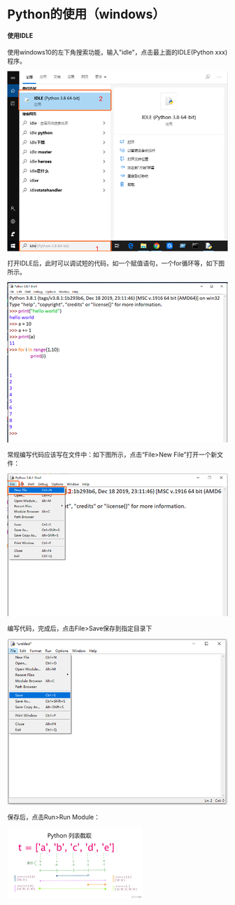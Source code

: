 # Python的使用（windows）

#### 使用IDLE

使用windows10的左下角搜索功能，输入"idle"，点击最上面的IDLE\(Python xxx\)程序。

![](../../.gitbook/assets/image%20%2826%29.png)



打开IDLE后，此时可以调试短的代码，如一个赋值语句，一个for循环等，如下图所示。

![](../../.gitbook/assets/image%20%2832%29.png)

常规编写代码应该写在文件中：如下图所示，点击“File&gt;New File”打开一个新文件：

![](../../.gitbook/assets/image%20%2829%29.png)

编写代码，完成后，点击File&gt;Save保存到指定目录下

![](../../.gitbook/assets/image%20%2822%29.png)

保存后，点击Run&gt;Run Module：

![](../../.gitbook/assets/image%20%282%29.png)







